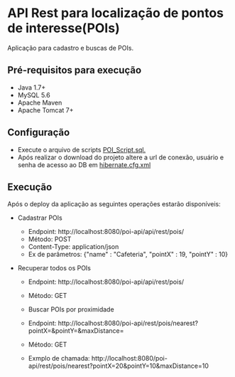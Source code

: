 API Rest para localização de pontos de interesse(POIs)
======================================================

Aplicação para cadastro e buscas de POIs.

Pré-requisitos para execução
-------------------------------------------------------
 * Java 1.7+
 * MySQL 5.6
 * Apache Maven
 * Apache Tomcat 7+

Configuração
-------------------------------------------------------
* Execute o arquivo de scripts [POI_Script.sql.](https://github.com/danielcoelho11/xy-inc/blob/master/sqlScripts/POI_Script.sql)
* Após realizar o download do projeto altere a url de conexão, usuário e senha de acesso ao DB em [hibernate.cfg.xml](https://github.com/danielcoelho11/xy-inc/blob/master/poi-api/src/main/resources/hibernate.cfg.xml)
 
Execução
-------------------------------------------------------
Após o deploy da aplicação as seguintes operações estarão disponíveis:

* Cadastrar POIs
  * Endpoint: http://localhost:8080/poi-api/api/rest/pois/
  * Método: POST
  * Content-Type: application/json
  * Ex de parâmetros: {"name" : "Cafeteria", "pointX" : 19, "pointY" : 10}

* Recuperar todos os POIs
  * Endpoint: http://localhost:8080/poi-api/api/rest/pois/
  * Método: GET
  
  * Buscar POIs por proximidade
  * Endpoint: http://localhost:8080/poi-api/rest/pois/nearest?pointX=&pointY=&maxDistance=
  * Método: GET
  * Exmplo de chamada: http://localhost:8080/poi-api/rest/pois/nearest?pointX=20&pointY=10&maxDistance=10
